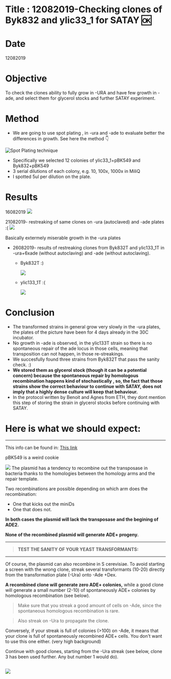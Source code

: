 
# Title : 12082019-Checking clones of Byk832 and ylic33_1 for SATAY :ok:

# Date
12082019

# Objective
To check the clones ability to fully grow in -URA and have few growth in -ade, and select them for glycerol stocks and further SATAY experiment.

# Method
 - We are going to use spot plating , in -ura and -ade to evaluate better the differences in growth. See here the method :point_down:

![Spot Plating technique](../images/Spot-plating-technique-to-quantify-bacterial-numbers-This-fi-gure-illustrates-the-spot.png)

- Specifically we selected 12 colonies of ylic33_1+pBK549 and Byk832+pBK549
- 3 serial dilutions of each colony, e.g. 10, 100x, 1000x in MiliQ
- I spotted 5ul per dilution on the plate.


# Results

16082019
![](../images/all-plates-ura-ade-check-16082019.png)

21082019- restreaking of same clones on -ura (autoclaved) and -ade plates :(
![](../images/21082019-byk832T-ura-ade-not-succesfull.png)

Basically extermely miserable growth in the -ura plates

- 26082019- results of restreaking clones from Byk832T and ylic133_1T in -ura+6xade (without autoclaving) and -ade (without autoclaving).
  - Byk832T :)

  	![](../images/Byk832T-ade-few-growth-01.png)

  - ylic133_1T :(

    ![](../images/ylic133-ade-no-growth-02.png)

# Conclusion

- The transformed strains in general grow very slowly in the -ura plates, the plates of the picture have been for 4 days already in the 30C incubator.
- No growth in -ade is observed, in the ylic133T strain so there is no spontaneous repair of the ade locus in those cells, meaning that transposition can not happen, in those re-streakings.
- We succesfully found three strains from Byk832T that pass the sanity check. :)
- **We stored them as glycerol stock (though it can be a potential concern) because the spontaneous repair by homologous recombination happens kind of stochastically , so, the fact that those strains show the correct behaviour to continue with SATAY, does not imply that a highly dense culture will keep that behaviour.**
- In the protocol written by Benoit and Agnes from ETH, they dont mention this step of storing the strain in glycerol stocks before continuing with SATAY. 

# Here is what we should expect:


-------------------------------------
This info can be found in: [This link](https://sites.google.com/view/newsatayusers/complete-protocol/pbk549)

pBK549 is a weird cookie

![](../images/pBk549-drawing.png)
The plasmid has a tendency to recombine out the transposase in bacteria thanks to the homologies between the homology arms and the repair template.



Two recombinations are possible depending on which arm does the recombination:

- One that kicks out the miniDs
- One that does not.

**In both cases the plasmid will lack the transposase and the begining of ADE2.**

**None of the recombined plasmid will generate ADE+ progeny.**

------------------------------------------
> **TEST THE SANITY OF YOUR YEAST TRANSFORMANTS:**
-----------------------------------
Of course, the plasmid can also recombine in S cerevisiae. To avoid starting a screen with the wrong clone, streak several transformants (10-20) directly from the transformation plate (-Ura) onto -Ade +Dex.

**A recombined clone will generate zero ADE+ colonies,** while a good clone will generate a small number (2-10) of spontaneously ADE+ colonies by homologous recombination (see below).

> Make sure that you streak a good amount of cells on -Ade, since the spontaneous homologous recombination is rare.

> Also streak on -Ura to propagate the clone.

Conversely, if your streak is full of colonies (>100) on -Ade, it means that your clone is full of spontaneously recombined ADE+ cells. You don't want to use this one either. (very high background)

Continue with good clones, starting from the -Ura streak (see below, clone 3 has been used further. Any but number 1 would do).

![](../images/ura-ade-check-BENOIT.jpg)
-------------------------------------------------------------
